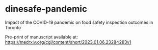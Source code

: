 # dinesafe-pandemic
Impact of the COVID-19 pandemic on food safety inspection outcomes in Toronto

Pre-print of manuscript available at: https://medrxiv.org/cgi/content/short/2023.01.06.23284283v1
